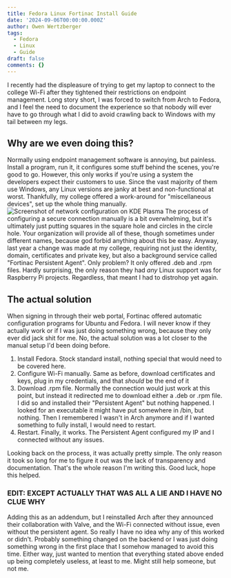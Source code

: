 ```yaml
---
title: Fedora Linux Fortinac Install Guide
date: '2024-09-06T00:00:00.000Z'
author: Owen Wertzberger
tags:
  - Fedora
  - Linux
  - Guide
draft: false
comments: {}
---
```

I recently had the displeasure of trying to get my laptop to connect to the
college Wi-Fi after they tightened their restrictions on endpoint management.
Long story short, I was forced to switch from Arch to Fedora, and I feel the
need to document the experience so that nobody will ever have to go through what
I did to avoid crawling back to Windows with my tail between my legs.

<!--more-->

## Why are we even doing this?

Normally using endpoint management software is annoying, but painless. Install a
program, run it, it configures some stuff behind the scenes, you're good to go.
However, this only works if you're using a system the developers expect their
customers to use. Since the vast majority of them use Windows, any Linux
versions are janky at best and non-functional at worst. Thankfully, my college
offered a work-around for "miscellaneous devices", set up the whole thing
manually.
![Screenshot of network configuration on KDE Plasma](/uploads/screenshot_20240906_114655.png)
The process of configuring a secure connection manually is a bit overwhelming,
but it's ultimately just putting squares in the square hole and circles in the
circle hole. Your organization will provide all of these, though sometimes under
different names, because god forbid anything about this be easy. Anyway, last
year a change was made at my college, requiring not just the identity, domain,
certificates and private key, but also a background service called "Fortinac
Persistent Agent". Only problem? It only offered .deb and .rpm files. Hardly
surprising, the only reason they had _any_ Linux support was for Raspberry Pi
projects. Regardless, that meant I had to distrohop yet again.

## The actual solution

When signing in through their web portal, Fortinac offered automatic
configuration programs for Ubuntu and Fedora. I will never know if they actually
work or if I was just doing something wrong, because they only ever did jack
shit for me. No, the actual solution was a lot closer to the manual setup I'd
been doing before.

1. Install Fedora. Stock standard install, nothing special that would need to be
   covered here.
2. Configure Wi-Fi manually. Same as before, download certificates and keys,
   plug in my credentials, and that _should_ be the end of it
3. Download .rpm file. Normally the connection would just work at this point,
   but instead it redirected me to download either a .deb or .rpm file. I did so
   and installed their "Persistent Agent" but nothing happened. I looked for an
   executable it might have put somewhere in /bin, but nothing. Then I
   remembered I wasn't in Arch anymore and if I wanted something to fully
   install, I would need to restart.
4. Restart. Finally, it works. The Persistent Agent configured my IP and I
   connected without any issues.

Looking back on the process, it was actually pretty simple. The only reason it
took so long for me to figure it out was the lack of transparency and
documentation. That's the whole reason I'm writing this. Good luck, hope this
helped.

### EDIT: EXCEPT ACTUALLY THAT WAS ALL A LIE AND I HAVE NO CLUE WHY

Adding this as an addendum, but I reinstalled Arch after they announced their
collaboration with Valve, and the Wi-Fi connected without issue, even without
the persistent agent. So really I have no idea why any of this worked or didn't.
Probably something changed on the backend or I was just doing something wrong in
the first place that I somehow managed to avoid this time. Either way, just
wanted to mention that everything stated above ended up being completely
useless, at least to me. Might still help someone, but not me.
